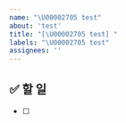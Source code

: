 ```yaml
---
name: "\U00002705 test"
about: 'test'
title: "[\U00002705 test] "
labels: "\U00002705 test"
assignees: ''
---
```

## ✅ 할 일
- [ ]
